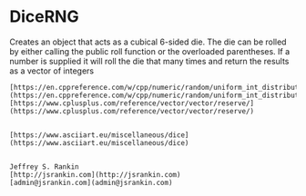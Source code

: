 # DiceRNG
Creates an object that acts as a cubical 6-sided die. The die can be rolled by either calling the public roll function or the overloaded parentheses. If a number is supplied it will roll the die that many times and return the results as a vector of integers


	[https://en.cppreference.com/w/cpp/numeric/random/uniform_int_distribution](https://en.cppreference.com/w/cpp/numeric/random/uniform_int_distribution)
	[https://www.cplusplus.com/reference/vector/vector/reserve/](https://www.cplusplus.com/reference/vector/vector/reserve/)

	
	[https://www.asciiart.eu/miscellaneous/dice](https://www.asciiart.eu/miscellaneous/dice)
	

	Jeffrey S. Rankin
	[http://jsrankin.com](http://jsrankin.com)
	[admin@jsrankin.com](admin@jsrankin.com)
